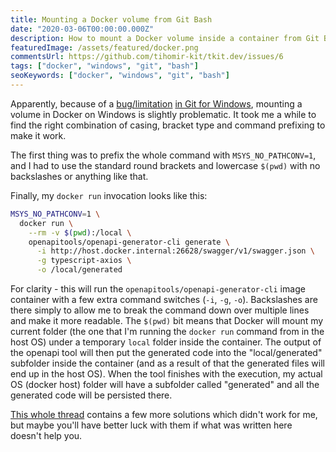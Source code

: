 ```yaml
---
title: Mounting a Docker volume from Git Bash
date: "2020-03-06T00:00:00.000Z"
description: How to mount a Docker volume inside a container from Git Bash on Windows.
featuredImage: /assets/featured/docker.png
commentsUrl: https://github.com/tihomir-kit/tkit.dev/issues/6
tags: ["docker", "windows", "git", "bash"]
seoKeywords: ["docker", "windows", "git", "bash"]
---
```


Apparently, because of a [bug/limitation](https://stackoverflow.com/a/49013604/413785) [in Git for Windows](https://github.com/git-for-windows/build-extra/blob/master/ReleaseNotes.md#bug-fixes-2), mounting a volume in Docker on Windows is slightly problematic. It took me a while to find the right combination of casing, bracket type and command prefixing to make it work.

The first thing was to prefix the whole command with `MSYS_NO_PATHCONV=1`, and I had to use the standard round brackets and lowercase `$(pwd)` with no backslashes or anything like that.

Finally, my `docker run` invocation looks like this:

```bash
MSYS_NO_PATHCONV=1 \
  docker run \
    --rm -v $(pwd):/local \
    openapitools/openapi-generator-cli generate \
      -i http://host.docker.internal:26628/swagger/v1/swagger.json \
      -g typescript-axios \
      -o /local/generated
```

For clarity - this will run the `openapitools/openapi-generator-cli` image container with a few extra command switches (`-i`, `-g`, `-o`). Backslashes are there simply to allow me to break the command down over multiple lines and make it more readable. The `$(pwd)` bit means that Docker will mount my current folder (the one that I'm running the `docker run` command from in the host OS) under a temporary `local` folder inside the container. The output of the openapi tool will then put the generated code into the "local/generated" subfolder inside the container (and as a result of that the generated files will end up in the host OS). When the tool finishes with the execution, my actual OS (docker host) folder will have a subfolder called "generated" and all the generated code will be persisted there.

[This whole thread](https://github.com/docker/toolbox/issues/673) contains a few more solutions which didn't work for me, but maybe you'll have better luck with them if what was written here doesn't help you.